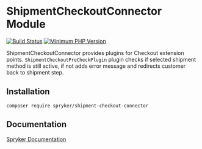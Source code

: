 # ShipmentCheckoutConnector Module
[![Build Status](https://travis-ci.org/spryker/shipment-checkout-connector.svg)](https://travis-ci.org/spryker/shipment-checkout-connector)
[![Minimum PHP Version](https://img.shields.io/badge/php-%3E%3D%207.2-8892BF.svg)](https://php.net/)

ShipmentCheckoutConnector provides plugins for Checkout extension points.
 `ShipmentCheckoutPreCheckPlugin` plugin checks if selected shipment method is still active, if not adds error message and redirects customer back to shipment step. 

## Installation

```
composer require spryker/shipment-checkout-connector
```

## Documentation

[Spryker Documentation](https://academy.spryker.com/developing_with_spryker/module_guide/modules.html)
